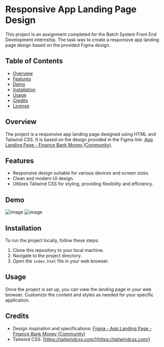 
# Responsive App Landing Page Design

This project is an assignment completed for the Batch System Front End Development internship. The task was to create a responsive app landing page design based on the provided Figma design.

## Table of Contents

- [Overview](#overview)
- [Features](#features)
- [Demo](#demo)
- [Installation](#installation)
- [Usage](#usage)
- [Credits](#credits)
- [License](#license)

## Overview

The project is a responsive app landing page designed using HTML and Tailwind CSS. It is based on the design provided in the Figma link: [App Landing Page - Finance Bank Money (Community)](https://www.figma.com/design/dvc71PcUEYRKrtnZOapRtI/App-Landing-Page-Finance-Bank-Money-(Community)?m=dev&node-id=0-1&t=uyErxTIHgm8nS2dC-1).

## Features

- Responsive design suitable for various devices and screen sizes.
- Clean and modern UI design.
- Utilizes Tailwind CSS for styling, providing flexibility and efficiency.

## Demo

![image](https://github.com/subhadip-kundu/Internship-assignment/assets/124190254/bd0c3b57-e116-4466-be50-c1b377dd33cf)
![image](https://github.com/subhadip-kundu/Internship-assignment/assets/124190254/28e9b102-e33f-410d-90e2-2aa966ef6ce5)


## Installation

To run the project locally, follow these steps:

1. Clone this repository to your local machine.
2. Navigate to the project directory.
3. Open the `index.html` file in your web browser.

## Usage

Once the project is set up, you can view the landing page in your web browser. Customize the content and styles as needed for your specific application.

## Credits

- Design inspiration and specifications: [Figma - App Landing Page - Finance Bank Money (Community)](https://www.figma.com/design/dvc71PcUEYRKrtnZOapRtI/App-Landing-Page-Finance-Bank-Money-(Community)?m=dev&node-id=0-1&t=uyErxTIHgm8nS2dC-1)
- Tailwind CSS: [https://tailwindcss.com/](https://tailwindcss.com/)
